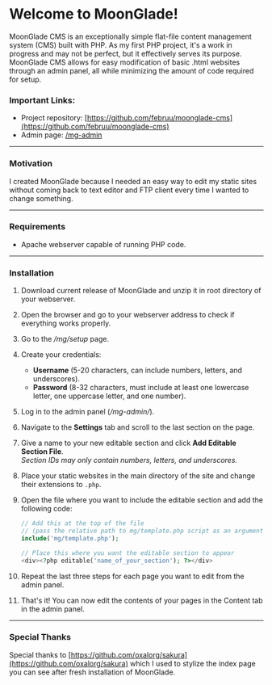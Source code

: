 # Welcome to MoonGlade!

MoonGlade CMS is an exceptionally simple flat-file content management system (CMS) built with PHP. As my first PHP project, it's a work in progress and may not be perfect, but it effectively serves its purpose. MoonGlade CMS allows for easy modification of basic .html websites through an admin panel, all while minimizing the amount of code required for setup.

### Important Links:

- Project repository: [https://github.com/februu/moonglade-cms](https://github.com/februu/moonglade-cms)
- Admin page: [/mg-admin](/mg-admin)

---

### Motivation

I created MoonGlade because I needed an easy way to edit my static sites without coming back to text editor and FTP client every time I wanted to change something.

---

### Requirements

- Apache webserver capable of running PHP code.

---

### Installation

1. Download current release of MoonGlade and unzip it in root directory of your webserver.
2. Open the browser and go to your webserver address to check if everything works properly.
3. Go to the _/mg/setup_ page.
4. Create your credentials:
   - **Username** (5-20 characters, can include numbers, letters, and underscores).
   - **Password** (8-32 characters, must include at least one lowercase letter, one uppercase letter, and one number).
5. Log in to the admin panel (_/mg-admin/_).
6. Navigate to the **Settings** tab and scroll to the last section on the page.
7. Give a name to your new editable section and click **Add Editable Section File**.  
   _Section IDs may only contain numbers, letters, and underscores._
8. Place your static websites in the main directory of the site and change their extensions to `.php`.
9. Open the file where you want to include the editable section and add the following code:

   ```php
   // Add this at the top of the file
   // (pass the relative path to mg/template.php script as an argument)
   include('mg/template.php');

   // Place this where you want the editable section to appear
   <div><?php editable('name_of_your_section'); ?></div>
   ```

10. Repeat the last three steps for each page you want to edit from the admin panel.
11. That's it! You can now edit the contents of your pages in the Content tab in the admin panel.

---

### Special Thanks

Special thanks to [https://github.com/oxalorg/sakura](https://github.com/oxalorg/sakura) which I used to stylize the index page you can see after fresh installation of MoonGlade.
